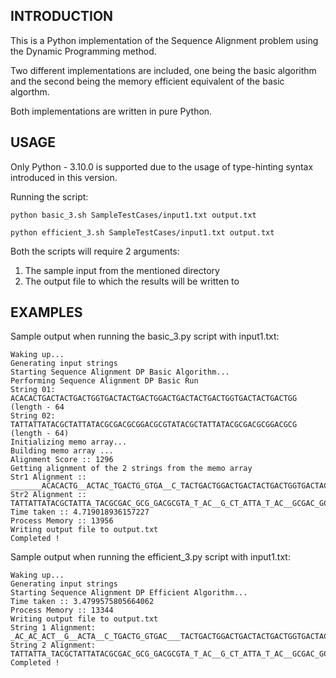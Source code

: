## INTRODUCTION

This is a Python implementation of the Sequence Alignment problem using the Dynamic Programming method.

Two different implementations are included, one being the basic algorithm and the second being the memory efficient equivalent of the basic algorthm.

Both implementations are written in pure Python.

## USAGE

Only Python - 3.10.0 is supported due to the usage of type-hinting syntax introduced in this version.

Running the script:
```
python basic_3.sh SampleTestCases/input1.txt output.txt
```
```
python efficient_3.sh SampleTestCases/input1.txt output.txt
```
Both the scripts will require 2 arguments:
1. The sample input from the mentioned directory
2. The output file to which the results will be written to

## EXAMPLES

Sample output when running the basic_3.py script with input1.txt:

```
Waking up...
Generating input strings
Starting Sequence Alignment DP Basic Algorithm...
Performing Sequence Alignment DP Basic Run
String 01: ACACACTGACTACTGACTGGTGACTACTGACTGGACTGACTACTGACTGGTGACTACTGACTGG (length - 64
String 02: TATTATTATACGCTATTATACGCGACGCGGACGCGTATACGCTATTATACGCGACGCGGACGCG (length - 64)
Initializing memo array...
Building memo array ...
Alignment Score :: 1296
Getting alignment of the 2 strings from the memo array
Str1 Alignment :: _______ACACACTG__ACTAC_TGACTG_GTGA__C_TACTGACTGGACTGACTACTGACTGGTGACTAC_TGACTG_G
Str2 Alignment :: TATTATTATACGCTATTA_TACGCGAC_GCG_GACGCGTA_T_AC__G_CT_ATTA_T_AC__GCGAC_GCG_GAC_GCG
Time taken :: 4.719018936157227
Process Memory :: 13956
Writing output file to output.txt
Completed !
```

Sample output when running the efficient_3.py script with input1.txt:

```
Waking up...
Generating input strings
Starting Sequence Alignment DP Efficient Algorithm...
Time taken :: 3.4799575805664062
Process Memory :: 13344
Writing output file to output.txt
String 1 Alignment: _AC_AC_ACT__G__ACTA__C_TGACTG_GTGAC___TACTGACTGGACTGACTACTGACTGGTGACTACTG_ACTG_G
String 2 Alignment: TATTATTA_TACGCTATTATACGCGAC_GCG_GACGCGTA_T_AC__G_CT_ATTA_T_AC__GCGAC_GC_GGAC_GCG
Completed !
```